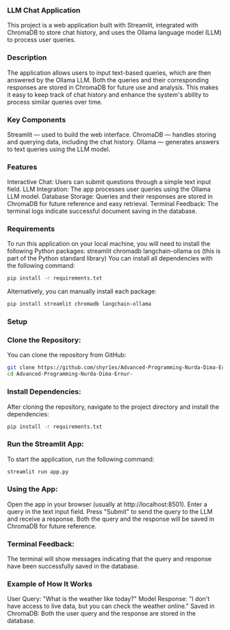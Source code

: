 ### LLM Chat Application
This project is a web application built with Streamlit, integrated with ChromaDB to store chat history, and uses the Ollama language model (LLM) to process user queries.
### Description
The application allows users to input text-based queries, which are then answered by the Ollama LLM. Both the queries and their corresponding responses are stored in ChromaDB for future use and analysis. This makes it easy to keep track of chat history and enhance the system's ability to process similar queries over time.
### Key Components
Streamlit — used to build the web interface.
ChromaDB — handles storing and querying data, including the chat history.
Ollama — generates answers to text queries using the LLM model.
### Features
Interactive Chat: Users can submit questions through a simple text input field.
LLM Integration: The app processes user queries using the Ollama LLM model.
Database Storage: Queries and their responses are stored in ChromaDB for future reference and easy retrieval.
Terminal Feedback: The terminal logs indicate successful document saving in the database.
### Requirements
To run this application on your local machine, you will need to install the following Python packages:
streamlit
chromadb
langchain-ollama
os (this is part of the Python standard library)
You can install all dependencies with the following command:
```bash
pip install -r requirements.txt
```
Alternatively, you can manually install each package:
```bash
pip install streamlit chromadb langchain-ollama
```
### Setup
### Clone the Repository:
You can clone the repository from GitHub:
```bash
git clone https://github.com/shyr1es/Advanced-Programming-Nurda-Dima-Ernur-.git
cd Advanced-Programming-Nurda-Dima-Ernur-
```
### Install Dependencies:
After cloning the repository, navigate to the project directory and install the dependencies:
```bash
pip install -r requirements.txt
```
### Run the Streamlit App:
To start the application, run the following command:
```bash
streamlit run app.py
```
### Using the App:
Open the app in your browser (usually at http://localhost:8501).
Enter a query in the text input field.
Press "Submit" to send the query to the LLM and receive a response.
Both the query and the response will be saved in ChromaDB for future reference.
### Terminal Feedback:
The terminal will show messages indicating that the query and response have been successfully saved in the database.
### Example of How It Works
User Query: "What is the weather like today?"
Model Response: "I don't have access to live data, but you can check the weather online."
Saved in ChromaDB: Both the user query and the response are stored in the database.
